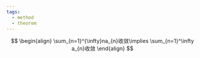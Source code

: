 ```yaml
---
tags:
  - method
  - theorem
---
```



$$
\begin{align}
\sum_{n=1}^{\infty}na_{n}收敛\implies \sum_{n=1}^\infty a_{n}收敛
\end{align}
$$